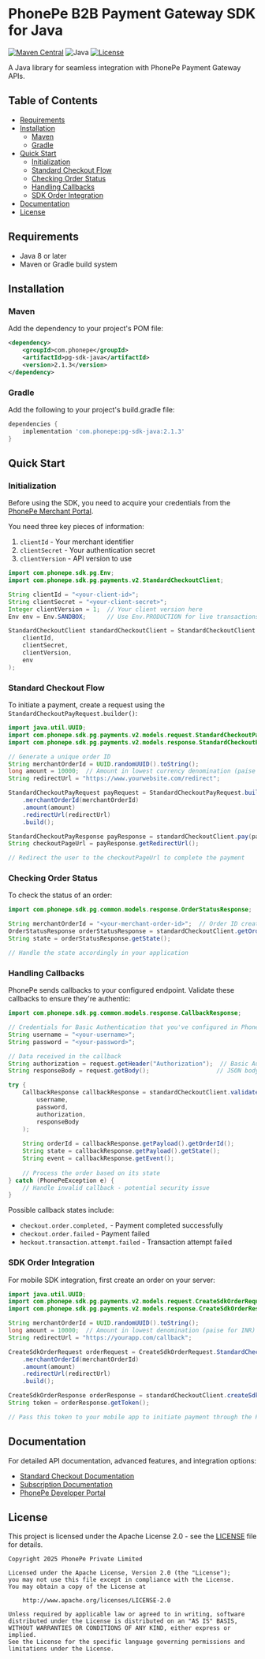 # PhonePe B2B Payment Gateway SDK for Java

[![Maven Central](https://img.shields.io/badge/Maven%20Central-v2.1.3-blue)](https://maven-badges.herokuapp.com/maven-central/com.phonepe/pg-sdk-java)
![Java](https://img.shields.io/badge/Java-8%2B-orange)
[![License](https://img.shields.io/badge/License-Apache%202.0-green.svg)](LICENSE)

A Java library for seamless integration with PhonePe Payment Gateway APIs.

## Table of Contents
- [Requirements](#requirements)
- [Installation](#installation)
  - [Maven](#maven)
  - [Gradle](#gradle)
- [Quick Start](#quick-start)
  - [Initialization](#initialization)
  - [Standard Checkout Flow](#standard-checkout-flow)
  - [Checking Order Status](#checking-order-status)
  - [Handling Callbacks](#handling-callbacks)
  - [SDK Order Integration](#sdk-order-integration)
- [Documentation](#documentation)
- [License](#license)

## Requirements

- Java 8 or later
- Maven or Gradle build system

## Installation

### Maven

Add the dependency to your project's POM file:

```xml
<dependency>
    <groupId>com.phonepe</groupId>
    <artifactId>pg-sdk-java</artifactId>
    <version>2.1.3</version>
</dependency>
```

### Gradle

Add the following to your project's build.gradle file:

```gradle
dependencies {
    implementation 'com.phonepe:pg-sdk-java:2.1.3'
}
```

## Quick Start

### Initialization

Before using the SDK, you need to acquire your credentials from the [PhonePe Merchant Portal](https://developer.phonepe.com/v1/docs/merchant-onboarding).

You need three key pieces of information:
1. `clientId` - Your merchant identifier
2. `clientSecret` - Your authentication secret
3. `clientVersion` - API version to use

```java
import com.phonepe.sdk.pg.Env;
import com.phonepe.sdk.pg.payments.v2.StandardCheckoutClient;

String clientId = "<your-client-id>";
String clientSecret = "<your-client-secret>";
Integer clientVersion = 1;  // Your client version here
Env env = Env.SANDBOX;      // Use Env.PRODUCTION for live transactions

StandardCheckoutClient standardCheckoutClient = StandardCheckoutClient.getInstance(
    clientId, 
    clientSecret,
    clientVersion, 
    env
);
```

### Standard Checkout Flow

To initiate a payment, create a request using the `StandardCheckoutPayRequest.builder()`:

```java
import java.util.UUID;
import com.phonepe.sdk.pg.payments.v2.models.request.StandardCheckoutPayRequest;
import com.phonepe.sdk.pg.payments.v2.models.response.StandardCheckoutPayResponse;

// Generate a unique order ID
String merchantOrderId = UUID.randomUUID().toString();
long amount = 10000;  // Amount in lowest currency denomination (paise for INR)
String redirectUrl = "https://www.yourwebsite.com/redirect";

StandardCheckoutPayRequest payRequest = StandardCheckoutPayRequest.builder()
    .merchantOrderId(merchantOrderId)
    .amount(amount)
    .redirectUrl(redirectUrl)
    .build();

StandardCheckoutPayResponse payResponse = standardCheckoutClient.pay(payRequest);
String checkoutPageUrl = payResponse.getRedirectUrl();

// Redirect the user to the checkoutPageUrl to complete the payment
```

### Checking Order Status

To check the status of an order:

```java
import com.phonepe.sdk.pg.common.models.response.OrderStatusResponse;

String merchantOrderId = "<your-merchant-order-id>";  // Order ID created during payment initialization
OrderStatusResponse orderStatusResponse = standardCheckoutClient.getOrderStatus(merchantOrderId);
String state = orderStatusResponse.getState();

// Handle the state accordingly in your application
```

### Handling Callbacks

PhonePe sends callbacks to your configured endpoint. Validate these callbacks to ensure they're authentic:

```java
import com.phonepe.sdk.pg.common.models.response.CallbackResponse;

// Credentials for Basic Authentication that you've configured in PhonePe dashboard
String username = "<your-username>";
String password = "<your-password>";

// Data received in the callback
String authorization = request.getHeader("Authorization");  // Basic Authentication header
String responseBody = request.getBody();                   // JSON body as string

try {
    CallbackResponse callbackResponse = standardCheckoutClient.validateCallback(
        username, 
        password, 
        authorization,
        responseBody
    );
    
    String orderId = callbackResponse.getPayload().getOrderId();
    String state = callbackResponse.getPayload().getState();
    String event = callbackResponse.getEvent();
    
    // Process the order based on its state
} catch (PhonePeException e) {
    // Handle invalid callback - potential security issue
}
```

Possible callback states include:
- `checkout.order.completed,` - Payment completed successfully
- `checkout.order.failed` - Payment failed
- `heckout.transaction.attempt.failed` - Transaction attempt failed

### SDK Order Integration

For mobile SDK integration, first create an order on your server:

```java
import java.util.UUID;
import com.phonepe.sdk.pg.payments.v2.models.request.CreateSdkOrderRequest;
import com.phonepe.sdk.pg.payments.v2.models.response.CreateSdkOrderResponse;

String merchantOrderId = UUID.randomUUID().toString();
long amount = 10000;  // Amount in lowest denomination (paise for INR)
String redirectUrl = "https://yourapp.com/callback";

CreateSdkOrderRequest orderRequest = CreateSdkOrderRequest.StandardCheckoutBuilder()
    .merchantOrderId(merchantOrderId)
    .amount(amount)
    .redirectUrl(redirectUrl)
    .build();

CreateSdkOrderResponse orderResponse = standardCheckoutClient.createSdkOrder(orderRequest);
String token = orderResponse.getToken();

// Pass this token to your mobile app to initiate payment through the PhonePe SDK
```

## Documentation

For detailed API documentation, advanced features, and integration options:

- [Standard Checkout Documentation](https://developer.phonepe.com/v1/reference/java-sdk-standard-checkout)
- [Subscription Documentation](https://developer.phonepe.com/v1/reference/java-sdk-introduction-autopay)
- [PhonePe Developer Portal](https://developer.phonepe.com/)

## License

This project is licensed under the Apache License 2.0 - see the [LICENSE](LICENSE) file for details.

```
Copyright 2025 PhonePe Private Limited

Licensed under the Apache License, Version 2.0 (the "License");
you may not use this file except in compliance with the License.
You may obtain a copy of the License at

    http://www.apache.org/licenses/LICENSE-2.0

Unless required by applicable law or agreed to in writing, software
distributed under the License is distributed on an "AS IS" BASIS,
WITHOUT WARRANTIES OR CONDITIONS OF ANY KIND, either express or implied.
See the License for the specific language governing permissions and
limitations under the License.
```


